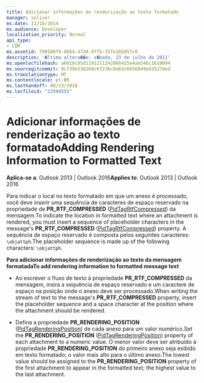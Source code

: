 ```yaml
---
title: Adicionar informações de renderização ao texto formatado
manager: soliver
ms.date: 11/16/2014
ms.audience: Developer
localization_priority: Normal
api_type:
- COM
ms.assetid: 790180f9-8864-47d4-97fb-35fe16b957c0
description: '�ltima altera��o: s�bado, 23 de julho de 2011'
ms.openlocfilehash: a6018c05d1191211242066425e4ae546c1618094
ms.sourcegitcommit: 0cf39e5382b8c6f236c8a63c6036849ed3527ded
ms.translationtype: MT
ms.contentlocale: pt-BR
ms.lasthandoff: 08/23/2018
ms.locfileid: "22594555"
---
```

# <a name="adding-rendering-information-to-formatted-text"></a><span data-ttu-id="48f16-103">Adicionar informações de renderização ao texto formatado</span><span class="sxs-lookup"><span data-stu-id="48f16-103">Adding Rendering Information to Formatted Text</span></span>

  
  
<span data-ttu-id="48f16-104">**Aplica-se a**: Outlook 2013 | Outlook 2016</span><span class="sxs-lookup"><span data-stu-id="48f16-104">**Applies to**: Outlook 2013 | Outlook 2016</span></span> 
  
<span data-ttu-id="48f16-105">Para indicar o local no texto formatado em que um anexo é processado, você deve inserir uma sequência de caracteres de espaço reservado na propriedade de **PR_RTF_COMPRESSED** ([PidTagRtfCompressed](pidtagrtfcompressed-canonical-property.md)) da mensagem.</span><span class="sxs-lookup"><span data-stu-id="48f16-105">To indicate the location in formatted text where an attachment is rendered, you must insert a sequence of placeholder characters in the message's **PR_RTF_COMPRESSED** ([PidTagRtfCompressed](pidtagrtfcompressed-canonical-property.md)) property.</span></span> <span data-ttu-id="48f16-106">A sequência de espaço reservado é composta pelos seguintes caracteres: `\objattph`.</span><span class="sxs-lookup"><span data-stu-id="48f16-106">The placeholder sequence is made up of the following characters:  `\objattph`.</span></span>
  
 <span data-ttu-id="48f16-107">**Para adicionar informações de renderização ao texto da mensagem formatada**</span><span class="sxs-lookup"><span data-stu-id="48f16-107">**To add rendering information to formatted message text**</span></span>
  
- <span data-ttu-id="48f16-108">Ao escrever o fluxo de texto à propriedade **PR_RTF_COMPRESSED** da mensagem, insira a sequência de espaço reservado e um caractere de espaço na posição onde o anexo deve ser processado.</span><span class="sxs-lookup"><span data-stu-id="48f16-108">When writing the stream of text to the message's **PR_RTF_COMPRESSED** property, insert the placeholder sequence and a space character at the position where the attachment should be rendered.</span></span> 
    
- <span data-ttu-id="48f16-109">Defina a propriedade **PR_RENDERING_POSITION** ([PidTagRenderingPosition](pidtagrenderingposition-canonical-property.md)) de cada anexo para um valor numérico.</span><span class="sxs-lookup"><span data-stu-id="48f16-109">Set the **PR_RENDERING_POSITION** ([PidTagRenderingPosition](pidtagrenderingposition-canonical-property.md)) property of each attachment to a numeric value.</span></span> <span data-ttu-id="48f16-110">O menor valor deve ser atribuído à propriedade **PR_RENDERING_POSITION** do primeiro anexo seja exibido em texto formatado; o valor mais alto para o último anexo.</span><span class="sxs-lookup"><span data-stu-id="48f16-110">The lowest value should be assigned to the **PR_RENDERING_POSITION** property of the first attachment to appear in the formatted text; the highest value to the last attachment.</span></span> 
    

